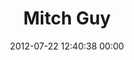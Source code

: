 ---
title: "Mitch Guy"
date: 2012-07-22 12:40:38 00:00
permalink: /mitchguy
twitter: "MitchGuy"
likes: [111]
id: 1235
gravatar: "http://www.gravatar.com/avatar/c6b6d3dffadf65073efff5f1f3bab208"
---